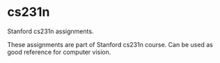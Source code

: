# cs231n
Stanford cs231n assignments.

These assignments are part of Stanford cs231n course. Can be used as good reference for computer vision.
